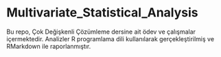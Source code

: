# Multivariate_Statistical_Analysis
 
Bu repo, Çok Değişkenli Çözümleme dersine ait ödev ve çalışmalar içermektedir. Analizler R programlama dili kullanılarak gerçekleştirilmiş ve RMarkdown ile raporlanmıştır.
